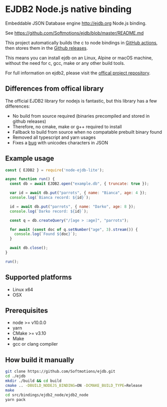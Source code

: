 # EJDB2 Node.js native binding

Embeddable JSON Database engine http://ejdb.org Node.js binding.

See https://github.com/Softmotions/ejdb/blob/master/README.md

This project automatically builds the c to node bindings in [GitHub actions](https://github.com/markwylde/node-ejdb-lite/actions), then stores them in the [Github releases](https://github.com/markwylde/node-ejdb-lite/releases).

This means you can install ejdb on an Linux, Alpine or macOS machine, without the need for c, gcc, make or any other build tools.

For full information on ejdb2, please visit the [offical project repository](https://github.com/Softmotions/ejdb).

## Differences from offical library
The official EJDB2 library for nodejs is fantastic, but this library has a few differences:
- No build from source required (binaries precompiled and stored in github releases)
- Therefore, no cmake, make or g++ required to install
- Fallback to build from source when no compatable prebuilt binary found 
- Removed all typescript and yarn usages
- Fixes a [bug](https://github.com/Softmotions/ejdb/issues/298) with unicodes characters in JSON

## Example usage
```javascript
const { EJDB2 } = require('node-ejdb-lite');

async function run() {
  const db = await EJDB2.open("example.db", { truncate: true });

  var id = await db.put("parrots", { name: "Bianca", age: 4 });
  console.log(`Bianca record: ${id}`);

  id = await db.put("parrots", { name: "Darko", age: 8 });
  console.log(`Darko record: ${id}`);

  const q = db.createQuery("/[age > :age]", "parrots");

  for await (const doc of q.setNumber("age", 3).stream()) {
    console.log(`Found ${doc}`);
  }

  await db.close();
}

run();
```

## Supported platforms

- Linux x64
- OSX

## Prerequisites

- node >= v10.0.0
- yarn
- CMake >= v3.10
- Make
- gcc or clang compiler

## How build it manually

```sh
git clone https://github.com/Softmotions/ejdb.git
cd ./ejdb
mkdir ./build && cd build
cmake .. -DBUILD_NODEJS_BINDING=ON -DCMAKE_BUILD_TYPE=Release
make
cd src/bindings/ejdb2_node/ejdb2_node
yarn pack
```
